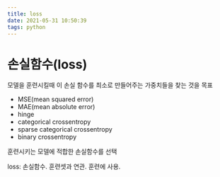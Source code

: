```yaml
---
title: loss
date: 2021-05-31 10:50:39
tags: python
---
```


# 손실함수(loss)

모델을 훈련시킬때 이 손실 함수를 최소로 만들어주는 가중치들을 찾는 것을 목표

- MSE(mean squared error)
- MAE(mean absolute error)
- hinge
- categorical crossentropy
- sparse categorical crossentropy
- binary crossentropy

훈련시키는 모델에 적합한 손실함수를 선택

loss: 손실함수. 훈련셋과 연관. 훈련에 사용.